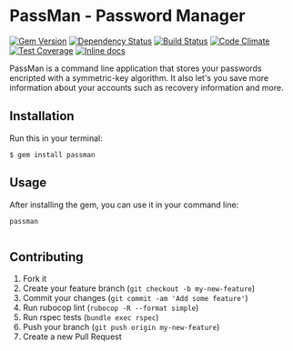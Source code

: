 # PassMan - Password Manager
[![Gem Version](https://badge.fury.io/rb/passman.svg)]()
[![Dependency Status](https://gemnasium.com/badges/github.com/alebian/passman.svg)](https://gemnasium.com/github.com/alebian/passman)
[![Build Status](https://travis-ci.org/alebian/passman.svg)](https://travis-ci.org/alebian/passman)
[![Code Climate](https://codeclimate.com/github/alebian/passman/badges/gpa.svg)](https://codeclimate.com/github/alebian/passman)
[![Test Coverage](https://codeclimate.com/github/alebian/passman/badges/coverage.svg)](https://codeclimate.com/github/alebian/passman/coverage)
[![Inline docs](http://inch-ci.org/github/alebian/passman.svg)](http://inch-ci.org/github/alebian/passman)

PassMan is a command line application that stores your passwords encripted with a symmetric-key algorithm. It also let's you save more information about your accounts such as recovery information and more.

## Installation

Run this in your terminal:

    $ gem install passman

## Usage

After installing the gem, you can use it in your command line:

```
passman
```

```ruby

```


## Contributing

1. Fork it
2. Create your feature branch (`git checkout -b my-new-feature`)
3. Commit your changes (`git commit -am 'Add some feature'`)
4. Run rubocop lint (`rubocop -R --format simple`)
5. Run rspec tests (`bundle exec rspec`)
6. Push your branch (`git push origin my-new-feature`)
7. Create a new Pull Request

